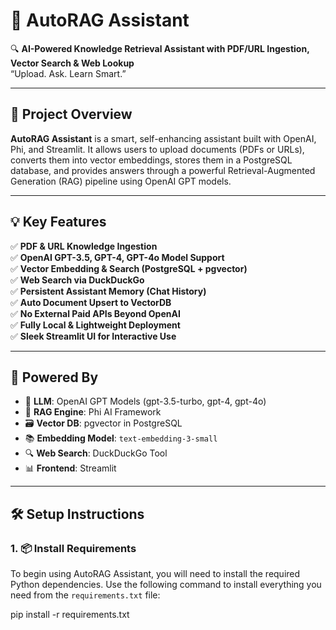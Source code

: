 # 🤖 **AutoRAG Assistant**  
🔍 **AI-Powered Knowledge Retrieval Assistant with PDF/URL Ingestion, Vector Search & Web Lookup**  
“Upload. Ask. Learn Smart.”

---

## 🚀 **Project Overview**  
**AutoRAG Assistant** is a smart, self-enhancing assistant built with OpenAI, Phi, and Streamlit. It allows users to upload documents (PDFs or URLs), converts them into vector embeddings, stores them in a PostgreSQL database, and provides answers through a powerful Retrieval-Augmented Generation (RAG) pipeline using OpenAI GPT models.

---

## 💡 **Key Features**  
✅ **PDF & URL Knowledge Ingestion**  
✅ **OpenAI GPT-3.5, GPT-4, GPT-4o Model Support**  
✅ **Vector Embedding & Search (PostgreSQL + pgvector)**  
✅ **Web Search via DuckDuckGo**  
✅ **Persistent Assistant Memory (Chat History)**  
✅ **Auto Document Upsert to VectorDB**  
✅ **No External Paid APIs Beyond OpenAI**  
✅ **Fully Local & Lightweight Deployment**  
✅ **Sleek Streamlit UI for Interactive Use**

---

## 🧠 **Powered By**  
- 🧩 **LLM**: OpenAI GPT Models (gpt-3.5-turbo, gpt-4, gpt-4o)  
- 🧠 **RAG Engine**: Phi AI Framework  
- 🗃️ **Vector DB**: pgvector in PostgreSQL  
- 📚 **Embedding Model**: `text-embedding-3-small`  
- 🔍 **Web Search**: DuckDuckGo Tool  
- 📊 **Frontend**: Streamlit

---

## 🛠️ **Setup Instructions**  

### 1. 📦 **Install Requirements**  
To begin using AutoRAG Assistant, you will need to install the required Python dependencies. Use the following command to install everything you need from the `requirements.txt` file:

pip install -r requirements.txt
